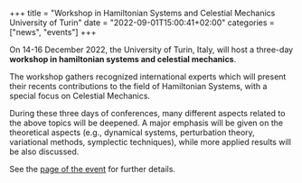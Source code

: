 +++
title = "Workshop in Hamiltonian Systems and Celestial Mechanics University of Turin"
date = "2022-09-01T15:00:41+02:00"
categories = ["news", "events"]
+++

On 14-16 December 2022, the University of Turin, Italy, will host a three-day **workshop in hamiltonian systems and celestial mechanics**.

The workshop gathers recognized international experts which will present their recents contributions to the field of Hamiltonian Systems, with a special focus on Celestial Mechanics. 

During these three days of conferences, many different aspects related to the above topics will be deepened. A major emphasis will be given on the theoretical aspects (e.g., dynamical systems, perturbation theory, variational methods, symplectic techniques), while more applied results will be also discussed.

See the [page of the event](https://sites.google.com/view/3hscm22/home) for further details.

